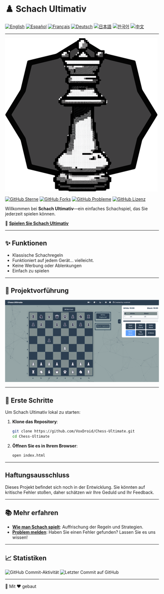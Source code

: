 # ♟️ Schach Ultimativ

[![English](https://img.shields.io/badge/Language-English-blue?style=for-the-badge)](README.md)
[![Español](https://img.shields.io/badge/Idioma-Español-green?style=for-the-badge)](README_espanol.md)
[![Français](https://img.shields.io/badge/Langue-Français-red?style=for-the-badge)](README_francais.md)
[![Deutsch](https://img.shields.io/badge/Sprache-Deutsch-yellow?style=for-the-badge)](README_deutsch.md)
[![日本語](https://img.shields.io/badge/言語-日本語-orange?style=for-the-badge)](README_japanese.md)
[![한국어](https://img.shields.io/badge/언어-한국어-purple?style=for-the-badge)](README_korean.md)
[![中文](https://img.shields.io/badge/语言-中文-brown?style=for-the-badge)](README_chinese.md)

---

![Schachbrett](https://raw.githubusercontent.com/VoxDroid/Chess-Ultimate/refs/heads/main/assets/logo/logo.png)

[![GitHub Sterne](https://img.shields.io/github/stars/VoxDroid/Chess-Ultimate?color=gold&style=for-the-badge)](https://github.com/VoxDroid/Chess-Ultimate/stargazers)
[![GitHub Forks](https://img.shields.io/github/forks/VoxDroid/Chess-Ultimate?color=silver&style=for-the-badge)](https://github.com/VoxDroid/Chess-Ultimate/network/members)
[![GitHub Probleme](https://img.shields.io/github/issues/VoxDroid/Chess-Ultimate?color=orange&style=for-the-badge)](https://github.com/VoxDroid/Chess-Ultimate/issues)
[![GitHub Lizenz](https://img.shields.io/github/license/VoxDroid/Chess-Ultimate?style=for-the-badge)](https://github.com/VoxDroid/Chess-Ultimate/blob/main/LICENSE)

Willkommen bei **Schach Ultimativ**—ein einfaches Schachspiel, das Sie jederzeit spielen können.

🔗 **[Spielen Sie Schach Ultimativ](https://voxdroid.github.io/Chess-Ultimate/)**

---

## ✨ Funktionen

- Klassische Schachregeln
- Funktioniert auf jedem Gerät... vielleicht.
- Keine Werbung oder Ablenkungen
- Einfach zu spielen

---

## 🎨 Projektvorführung

![Schachbrett](https://raw.githubusercontent.com/VoxDroid/Chess-Ultimate/refs/heads/main/assets/demo/en_cub.png)

---

## 🚀 Erste Schritte

Um Schach Ultimativ lokal zu starten:

1. **Klone das Repository**:
    ```bash
    git clone https://github.com/VoxDroid/Chess-Ultimate.git
    cd Chess-Ultimate
    ```

2. **Öffnen Sie es in Ihrem Browser**:
    ```bash
    open index.html
    ```

---

## Haftungsausschluss

Dieses Projekt befindet sich noch in der Entwicklung. Sie könnten auf kritische Fehler stoßen, daher schätzen wir Ihre Geduld und Ihr Feedback.

---

## 📚 Mehr erfahren

- **[Wie man Schach spielt](https://www.chess.com/learn-how-to-play-chess)**: Auffrischung der Regeln und Strategien.
- **[Problem melden](https://github.com/VoxDroid/Chess-Ultimate/issues)**: Haben Sie einen Fehler gefunden? Lassen Sie es uns wissen!

---

## 📈 Statistiken

![GitHub Commit-Aktivität](https://img.shields.io/github/commit-activity/m/VoxDroid/Chess-Ultimate?style=plastic)
![Letzter Commit auf GitHub](https://img.shields.io/github/last-commit/VoxDroid/Chess-Ultimate?style=plastic)

---

🧩 Mit ❤️ gebaut
